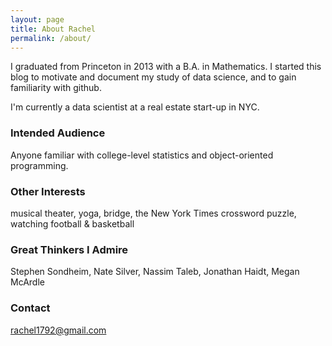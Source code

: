```yaml
---
layout: page
title: About Rachel
permalink: /about/ 
---
```


I graduated from Princeton in 2013 with a B.A. in Mathematics.  I started this blog to motivate and document my study of data science, and to gain familiarity with github.

I'm currently a data scientist at a real estate start-up in NYC.  

### Intended Audience
Anyone familiar with college-level statistics and object-oriented programming.  

### Other Interests
musical theater, yoga, bridge, the New York Times crossword puzzle, watching football & basketball

### Great Thinkers I Admire
Stephen Sondheim, Nate Silver, Nassim Taleb, Jonathan Haidt, Megan McArdle 

### Contact 

[rachel1792@gmail.com](mailto:rachel1792@gmail.com)  
